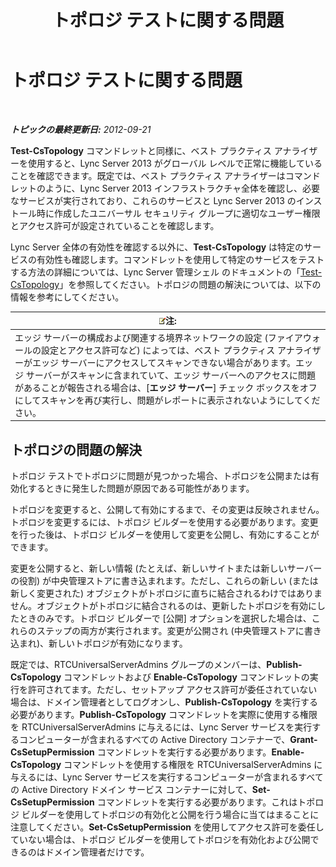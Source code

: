 ﻿---
title: トポロジ テストに関する問題
TOCTitle: トポロジ テストに関する問題
ms:assetid: 821e8916-7b5d-4f64-8fb0-e5cc392ec1bb
ms:mtpsurl: https://technet.microsoft.com/ja-jp/library/JJ205045(v=OCS.15)
ms:contentKeyID: 48272726
ms.date: 05/19/2016
mtps_version: v=OCS.15
ms.translationtype: HT
---

# トポロジ テストに関する問題

 

_**トピックの最終更新日:** 2012-09-21_

**Test-CsTopology** コマンドレットと同様に、ベスト プラクティス アナライザーを使用すると、Lync Server 2013 がグローバル レベルで正常に機能していることを確認できます。既定では、ベスト プラクティス アナライザーはコマンドレットのように、Lync Server 2013 インフラストラクチャ全体を確認し、必要なサービスが実行されており、これらのサービスと Lync Server 2013 のインストール時に作成したユニバーサル セキュリティ グループに適切なユーザー権限とアクセス許可が設定されていることを確認します。

Lync Server 全体の有効性を確認する以外に、**Test-CsTopology** は特定のサービスの有効性も確認します。コマンドレットを使用して特定のサービスをテストする方法の詳細については、Lync Server 管理シェル のドキュメントの「[Test-CsTopology](test-cstopology.md)」を参照してください。トポロジの問題の解決については、以下の情報を参考にしてください。

<table>
<thead>
<tr class="header">
<th><img src="images/Gg412781.note(OCS.15).gif" title="note" alt="note" />注:</th>
</tr>
</thead>
<tbody>
<tr class="odd">
<td>エッジ サーバーの構成および関連する境界ネットワークの設定 (ファイアウォールの設定とアクセス許可など) によっては、ベスト プラクティス アナライザーがエッジ サーバーにアクセスしてスキャンできない場合があります。エッジ サーバーがスキャンに含まれていて、エッジ サーバーへのアクセスに問題があることが報告される場合は、[<strong>エッジ サーバー</strong>] チェック ボックスをオフにしてスキャンを再び実行し、問題がレポートに表示されないようにしてください。</td>
</tr>
</tbody>
</table>


## トポロジの問題の解決

トポロジ テストでトポロジに問題が見つかった場合、トポロジを公開または有効化するときに発生した問題が原因である可能性があります。

トポロジを変更すると、公開して有効にするまで、その変更は反映されません。トポロジを変更するには、トポロジ ビルダーを使用する必要があります。変更を行った後は、トポロジ ビルダーを使用して変更を公開し、有効にすることができます。

変更を公開すると、新しい情報 (たとえば、新しいサイトまたは新しいサーバーの役割) が中央管理ストアに書き込まれます。ただし、これらの新しい (または新しく変更された) オブジェクトがトポロジに直ちに結合されるわけではありません。オブジェクトがトポロジに結合されるのは、更新したトポロジを有効にしたときのみです。トポロジ ビルダーで \[公開\] オプションを選択した場合は、これらのステップの両方が実行されます。変更が公開され (中央管理ストアに書き込まれ)、新しいトポロジが有効になります。

既定では、RTCUniversalServerAdmins グループのメンバーは、**Publish-CsTopology** コマンドレットおよび **Enable-CsTopology** コマンドレットの実行を許可されてます。ただし、セットアップ アクセス許可が委任されていない場合は、ドメイン管理者としてログオンし、**Publish-CsTopology** を実行する必要があります。**Publish-CsTopology** コマンドレットを実際に使用する権限を RTCUniversalServerAdmins に与えるには、Lync Server サービスを実行するコンピューターが含まれるすべての Active Directory コンテナーで、**Grant-CsSetupPermission** コマンドレットを実行する必要があります。**Enable-CsTopology** コマンドレットを使用する権限を RTCUniversalServerAdmins に与えるには、Lync Server サービスを実行するコンピューターが含まれるすべての Active Directory ドメイン サービス コンテナーに対して、**Set-CsSetupPermission** コマンドレットを実行する必要があります。これはトポロジ ビルダーを使用してトポロジの有効化と公開を行う場合に当てはまることに注意してください。**Set-CsSetupPermission** を使用してアクセス許可を委任していない場合は、トポロジ ビルダーを使用してトポロジを有効化および公開できるのはドメイン管理者だけです。

